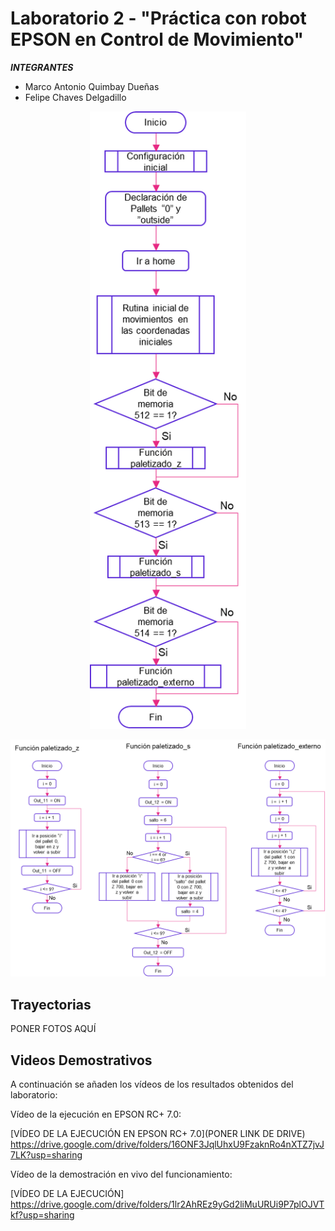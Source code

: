 # Laboratorio 2 - "Práctica con robot EPSON en Control de Movimiento"

***INTEGRANTES***

* Marco Antonio Quimbay Dueñas
* Felipe Chaves Delgadillo

<p align="center">
    <img src=images/DiagramaDeFlujoGeneral.png alt="Diagrama De Flujo General " width="250">
</p>
<p align="center">
    <img src=images/DiagramaDeFlujoFunciones.png alt="Diagrama De Flujo Funciones" width="1200">
</p>

## Trayectorias 
PONER FOTOS AQUÍ

## Videos Demostrativos
A continuación se añaden los vídeos de los resultados obtenidos del laboratorio:

Vídeo de la ejecución en EPSON RC+ 7.0:

[VÍDEO DE LA EJECUCIÓN EN EPSON RC+ 7.0](PONER LINK DE DRIVE) <url>https://drive.google.com/drive/folders/16ONF3JqlUhxU9FzaknRo4nXTZ7jvJ7LK?usp=sharing</url>

Vídeo de la demostración en vivo del funcionamiento:

[VÍDEO DE LA EJECUCIÓN] <url>https://drive.google.com/drive/folders/1lr2AhREz9yGd2liMuURUi9P7plOJVTkf?usp=sharing</url>

